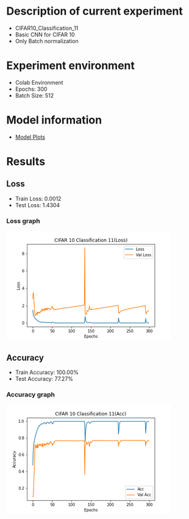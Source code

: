 # Description of current experiment
- CIFAR10_Classification_11
- Basic CNN for CIFAR 10
- Only Batch normalization

# Experiment environment
- Colab Environment
- Epochs: 300
- Batch Size: 512

# Model information
- [Model Plots](model.png)

# Results
## Loss
- Train Loss: 0.0012
- Test Loss: 1.4304

### Loss graph
![](Loss_Result.png)

## Accuracy
- Train Accuracy: 100.00%
- Test Accuracy: 77.27%

### Accuracy graph
![](Accuracy_Result.png)

